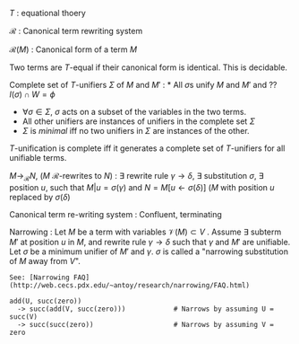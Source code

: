 $T$
: equational thoery

$\mathcal R$
: Canonical term rewriting system 

$\mathcal R(M)$
: Canonical form of a term $M$

Two terms are $T$-equal if their canonical form is identical.
This is decidable.

Complete set of $T$-unifiers $\Sigma$ of $M$ and $M'$
: * All $\sigma$s unify $M$ and $M'$ and ?? $I(\sigma) \cap W = \phi$
  * $\forall \sigma \in \Sigma$, $\sigma$ acts on a subset of the variables in
    the two terms.
  * All other unifiers are instances of unifiers in the complete set $\Sigma$
  * $\Sigma$ is *minimal* iff no two unifiers in $\Sigma$ are instances of the
    other.

$T$-unification is complete iff it generates a complete set of $T$-unifiers for
all unifiable terms.

$M \to_{\mathcal R} N$, ($M$ $\mathcal R$-rewrites to $N$)
: $\exists$ rewrite rule $\gamma \to \delta$, $\exists$ substitution $\sigma$,
$\exists$ position $u$, such that $M|u = \sigma(\gamma)$ and $N = M[u \gets
\sigma(\delta)]$ ($M$ with position $u$ replaced by $\sigma(\delta)$

Canonical term re-writing system
: Confluent, terminating

Narrowing
: Let $M$ be a term with variables $\mathcal V(M) \subset V$ . Assume $\exists$ subterm $M'$ at position
$u$ in $M$, and rewrite rule $\gamma \to\delta$ such that $\gamma$ and $M'$ are
unifiable. Let $\sigma$ be a minimum unifier of $M'$ and $\gamma$. $\sigma$ is
called a "narrowing substitution of $M$ away from $V$".

    See: [Narrowing FAQ](http://web.cecs.pdx.edu/~antoy/research/narrowing/FAQ.html)

  ~~~
  add(U, succ(zero))
    -> succ(add(V, succ(zero)))            # Narrows by assuming U = succ(V)
    -> succ(succ(zero))                    # Narrows by assuming V = zero
  ~~~
